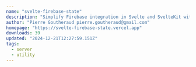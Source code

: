 ```yaml
---
name: "svelte-firebase-state"
description: "Simplify Firebase integration in Svelte and SvelteKit with reactive state management for Firestore and Realtime Database."
author: "Pierre Goutheraud pierre.goutheraud@gmail.com"
homepage: "https://svelte-firebase-state.vercel.app"
downloads: 39
updated: "2024-12-21T12:27:59.151Z"
tags: 
  - server
  - utility
---
```

